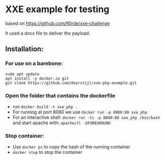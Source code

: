 # XXE example for testing
based on https://github.com/fl0rde/xxe-challenge  

It used a docx file to deliver the payload.

## Installation:

### For use on a barebone:
```
sudo apt update
apt install -y docker.io git
git clone https://github.com/deurstijl/xxe-php-example.git
```

### Open the folder that contains the dockerfile
* run `docker build -t xxe_php . `
* For running at port 8080 we use `docker run -p 8080:80 xxe_php`
* For an interactive shell: `docker run -ti -p 8080:80 xxe_php /bin/bash` and start apache with: `apachectl -DFOREGROUND`

### Stop container:
* Use `docker ps` to copy the hash of the running container
* `docker stop` to stop the container

